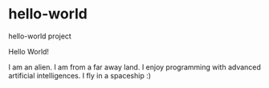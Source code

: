 # hello-world

hello-world project

Hello World!

I am an alien. I am from a far away land.
I enjoy programming with advanced artificial intelligences.
I fly in a spaceship :)
